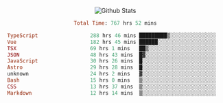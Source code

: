 <!DOCTYPE html>
<body>
<div align="center">
  
  ![Github Stats](https://github-readme-stats.vercel.app/api?username=verycrunchy&show_icons=true&theme=radical)

<!--START_SECTION:waka-->

```ruby
Total Time: 767 hrs 52 mins

TypeScript                 288 hrs 46 mins █████████▒░░░░░░░░░░░░░░░   37.62 %
Vue                        182 hrs 45 mins ██████░░░░░░░░░░░░░░░░░░░   23.81 %
TSX                        69 hrs 1 mins   ██▒░░░░░░░░░░░░░░░░░░░░░░   08.99 %
JSON                       48 hrs 43 mins  █▓░░░░░░░░░░░░░░░░░░░░░░░   06.35 %
JavaScript                 30 hrs 26 mins  █░░░░░░░░░░░░░░░░░░░░░░░░   03.97 %
Astro                      29 hrs 28 mins  █░░░░░░░░░░░░░░░░░░░░░░░░   03.84 %
unknown                    24 hrs 2 mins   ▓░░░░░░░░░░░░░░░░░░░░░░░░   03.13 %
Bash                       15 hrs 0 mins   ▒░░░░░░░░░░░░░░░░░░░░░░░░   01.95 %
CSS                        13 hrs 37 mins  ▒░░░░░░░░░░░░░░░░░░░░░░░░   01.77 %
Markdown                   12 hrs 14 mins  ▒░░░░░░░░░░░░░░░░░░░░░░░░   01.59 %
```

<!--END_SECTION:waka-->
</div>
</body>
</html>

